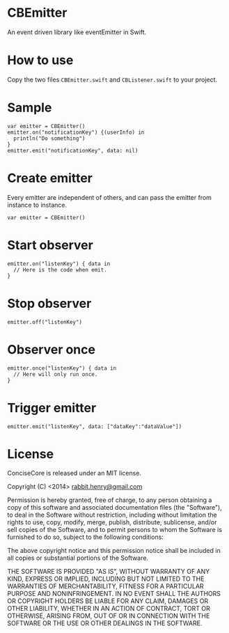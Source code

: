 CBEmitter
=========

An event driven library like eventEmitter in Swift.

# How to use

Copy the two files `CBEmitter.swift` and `CBListener.swift` to your project.

# Sample

```
var emitter = CBEmitter()
emitter.on("notificationKey") {(userInfo) in
  println("Do something")
}
emitter.emit("notificationKey", data: nil)
```

# Create emitter

Every emitter are independent of others, and can pass the emitter from instance to instance.

```
var emitter = CBEmitter()
```

# Start observer

```
emitter.on("listenKey") { data in
  // Here is the code when emit.
}
```

# Stop observer

```
emitter.off("listenKey")
```

# Observer once

```
emitter.once("listenKey") { data in
  // Here will only run once.
}
```

# Trigger emitter

```
emitter.emit("listenKey", data: ["dataKey":"dataValue"])
```

# License

ConciseCore is released under an MIT license. 

Copyright (C) <2014> <rabbit.henry@gmail.com>

Permission is hereby granted, free of charge, to any person obtaining a copy of this software and associated documentation files (the "Software"), to deal in the Software without restriction, including without limitation the rights to use, copy, modify, merge, publish, distribute, sublicense, and/or sell copies of the Software, and to permit persons to whom the Software is furnished to do so, subject to the following conditions:

The above copyright notice and this permission notice shall be included in all copies or substantial portions of the Software.

THE SOFTWARE IS PROVIDED "AS IS", WITHOUT WARRANTY OF ANY KIND, EXPRESS OR IMPLIED, INCLUDING BUT NOT LIMITED TO THE WARRANTIES OF MERCHANTABILITY, FITNESS FOR A PARTICULAR PURPOSE AND NONINFRINGEMENT. IN NO EVENT SHALL THE AUTHORS OR COPYRIGHT HOLDERS BE LIABLE FOR ANY CLAIM, DAMAGES OR OTHER LIABILITY, WHETHER IN AN ACTION OF CONTRACT, TORT OR OTHERWISE, ARISING FROM, OUT OF OR IN CONNECTION WITH THE SOFTWARE OR THE USE OR OTHER DEALINGS IN THE SOFTWARE.
